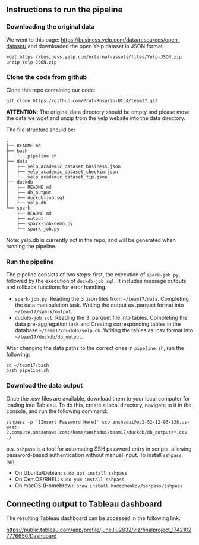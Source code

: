 ## Instructions to run the pipeline

### Downloading the original data

We went to this page: https://business.yelp.com/data/resources/open-dataset/ and downloaded the open Yelp dataset in JSON format.

```
wget https://business.yelp.com/external-assets/files/Yelp-JSON.zip
unzip Yelp-JSON.zip
```

### Clone the code from github

Clone this repo containing our code:

```
git clone https://github.com/Prof-Rosario-UCLA/team17.git
```

**ATTENTION**: The original data directory should be empty and please move the data we wget and unzip from the yelp website into the data directory.

The file structure should be:

```
.
├── README.md
├── bash
│   └── pipeline.sh
├── data
│   ├── yelp_academic_dataset_business.json
│   ├── yelp_academic_dataset_checkin.json
│   └── yelp_academic_dataset_tip.json
├── duckdb
│   ├── README.md
│   ├── db_output
│   ├── duckdb-job.sql
│   └── yelp.db
└── spark
    ├── README.md
    ├── output
    ├── spark-job-demo.py
    └── spark-job.py
```

Note: yelp.db is currently not in the repo, and will be generated when running the pipeline.

### Run the pipeline

The pipeline consists of two steps: first, the execution of `spark-job.py`, followed by the execution of `duckdb-job.sql`. It includes message outputs and rollback functions for error handling.

- `spark-job.py`: Reading the 3 .json files from `~/team17/data`. Completing the data manipulation task. Writing the output as .parquet format into `~/team17/spark/output`.
- `duckdb-job.sql`: Reading the 3 .parquet file into tables. Completing the data pre-aggregation task and Creating corresponding tables in the database `~/team17/duckdb/yelp.db`. Writing the tables as .csv format into `~/team17/duckdb/db_output`.

After changing the data paths to the correct ones in `pipeline.sh`, run the following:

```
cd ~/team17/bash
bash pipeline.sh
```

### Download the data output

Once the .csv files are available, download them to your local computer for loading into Tableau. To do this, create a local directory, navigate to it in the console, and run the following command:

```
sshpass -p '[Insert Password Here]' scp anshadui@ec2-52-12-93-138.us-west-2.compute.amazonaws.com:/home/anshadui/team17/duckdb/db_output/*.csv ./
```

p.s. `sshpass` is a tool for automating SSH password entry in scripts, allowing password-based authentication without manual input. To install `sshpass`, run:

- On Ubuntu/Debian: `sudo apt install sshpass`
- On CentOS/RHEL: `sudo yum install sshpass`
- On macOS (Homebrew): `brew install hudochenkov/sshpass/sshpass`

## Connecting output to Tableau dashboard

The resulting Tableau dashboard can be accessed in the following link. 

https://public.tableau.com/app/profile/june.liu2832/viz/finalproject_17421027776650/Dashboard
